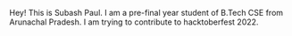 Hey! This is Subash Paul. I am a pre-final year student of B.Tech CSE from Arunachal Pradesh. I am trying to contribute to hacktoberfest 2022.
